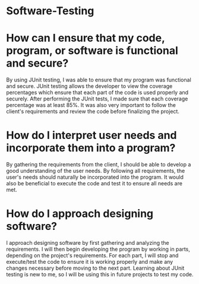 # Software-Testing
# How can I ensure that my code, program, or software is functional and secure?
By using JUnit testing, I was able to ensure that my program was functional and secure. JUnit testing allows the developer to view the coverage percentages which ensure that each part of the code is used properly and securely. After performing the JUnit tests, I made sure that each coverage percentage was at least 85%. It was also very important to follow the client's requirements and review the code before finalizing the project. 
# How do I interpret user needs and incorporate them into a program?
By gathering the requirements from the client, I should be able to develop a good understanding of the user needs. By following all requirements, the user's needs should naturally be incorporated into the program. It would also be beneficial to execute the code and test it to ensure all needs are met. 
# How do I approach designing software?
I approach designing software by first gathering and analyzing the requirements. I will then begin developing the program by working in parts, depending on the project's requirements. For each part, I will stop and execute/test the code to ensure it is working properly and make any changes necessary before moving to the next part. Learning about JUnit testing is new to me, so I will be using this in future projects to test my code. 
